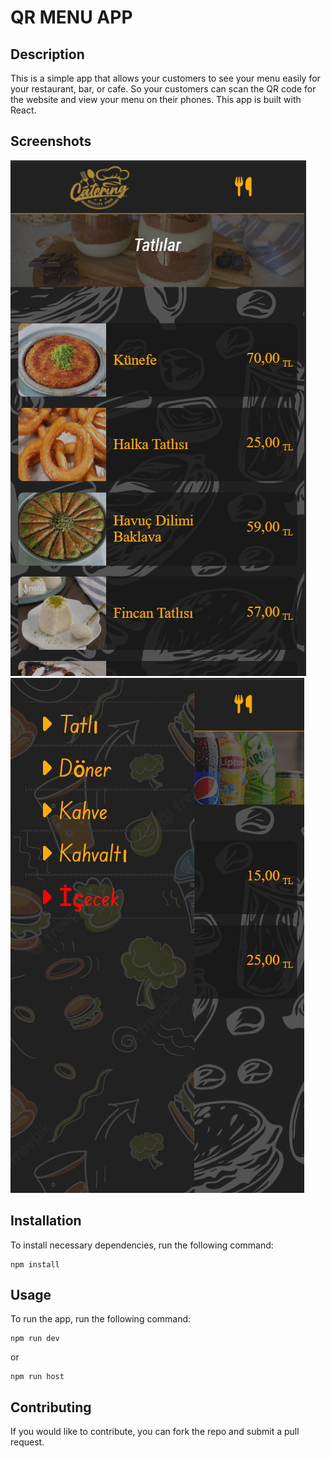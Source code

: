 # QR MENU APP

## Description

This is a simple app that allows your customers to see your menu easily for your restaurant, bar, or cafe. So your customers can scan the QR code for the website and view your menu on their phones. This app is built with React.

## Screenshots

![Screenshot1](./screenshot.png)
![Screenshot2](./screenshot2.png)

## Installation

To install necessary dependencies, run the following command:

```
npm install
```

## Usage

To run the app, run the following command:

```
npm run dev
```

or 

```
npm run host
```

## Contributing

If you would like to contribute, you can fork the repo and submit a pull request.
